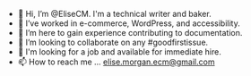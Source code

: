 - 👋 Hi, I’m @EliseCM. I'm a technical writer and baker.
- 👀 I’ve worked in e-commerce, WordPress, and accessibility.
- 🌱 I’m here to gain experience contributing to documentation.
- 💞️ I’m looking to collaborate on any #goodfirstissue.
- 🤝 I'm looking for a job and available for immediate hire.
- 📫 How to reach me ... elise.morgan.ecm@gmail.com

